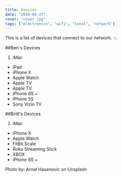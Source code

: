 ```yaml
---
title: Devices
date: "2019-09-27"
cover: "cover.jpg"
tags: ["electronics", "wifi", "local", "network"]
---
```


This is a list of devices that connect to our network. 💥

##Ben's Devices

1. iMac
* iPad
* iPhone X
* Apple Watch
* Apple TV
* Apple TV
* iPhone 6S +
* iPhone 5S
* Sony Vizio TV

##Britt's Devices

1. iMac
* iPhone X
* Apple Watch
* FitBit Scale
* Roku Streaming Stick
* XBOX
* iPhone 6S +

Photo by: Arnel Hasanovic on Unsplash
